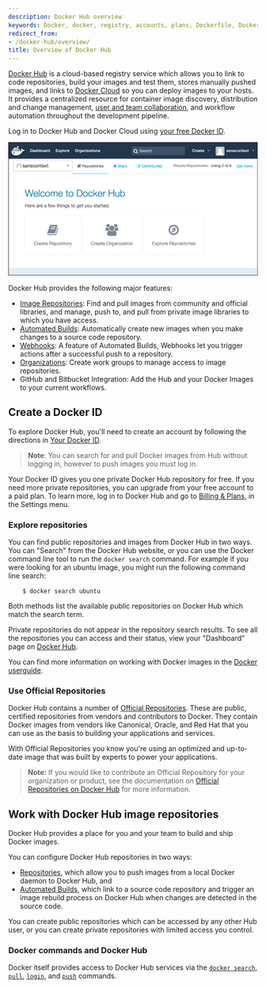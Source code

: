 ```yaml
---
description: Docker Hub overview
keywords: Docker, docker, registry, accounts, plans, Dockerfile, Docker Hub, docs, documentation, accounts, organizations, repositories, groups, teams
redirect_from:
- /docker-hub/overview/
title: Overview of Docker Hub
---
```


[Docker Hub](https://hub.docker.com) is a cloud-based registry service which
allows you to link to code repositories, build your images and test them, stores
manually pushed images, and links to [Docker Cloud](/docker-cloud/) so you can
deploy images to your hosts. It provides a centralized resource for container
image discovery, distribution and change management,
[user and team collaboration](/docker-hub/orgs.md), and workflow automation
throughout the development pipeline.

Log in to Docker Hub and Docker Cloud using
[your free Docker ID](/docker-hub/accounts.md).

![Getting started with Docker Hub](/docker-hub/images/getting-started.png)

Docker Hub provides the following major features:

* [Image Repositories](/docker-hub/repos.md): Find and pull images from
  community and official libraries, and manage, push to, and pull from private
  image libraries to which you have access.
* [Automated Builds](/docker-hub/builds.md): Automatically create new images
  when you make changes to a source code repository.
* [Webhooks](/docker-hub/webhooks.md): A feature of Automated Builds, Webhooks
  let you trigger actions after a successful push to a repository.
* [Organizations](/docker-hub/orgs.md): Create work groups to manage access to
  image repositories.
* GitHub and Bitbucket Integration: Add the Hub and your Docker Images to your
  current workflows.


## Create a Docker ID

To explore Docker Hub, you'll need to create an account by following the
directions in [Your Docker ID](/docker-hub/accounts.md).

> **Note**: You can search for and pull Docker images from Hub without logging
> in, however to push images you must log in.

Your Docker ID gives you one private Docker Hub repository for free. If you need
more private repositories, you can upgrade from your free account to a paid
plan. To learn more, log in to Docker Hub and go to [Billing &
Plans](https://hub.docker.com/account/billing-plans/), in the Settings menu.

### Explore repositories

You can find public repositories and images from Docker Hub in two ways. You can
"Search" from the Docker Hub website, or you can use the Docker command line
tool to run the `docker search` command. For example if you were looking for an
ubuntu image, you might run the following command line search:

```
    $ docker search ubuntu
```

Both methods list the available public repositories on Docker Hub which match
the search term.

Private repositories do not appear in the repository search results. To see all
the repositories you can access and their status, view your "Dashboard" page on
[Docker Hub](https://hub.docker.com).

You can find more information on working with Docker images in the
[Docker userguide](/engine/getstarted/step_four.md).

### Use Official Repositories

Docker Hub contains a number of [Official
Repositories](http://hub.docker.com/explore/). These are public, certified
repositories from vendors and contributors to Docker. They contain Docker images
from vendors like Canonical, Oracle, and Red Hat that you can use as the basis
to building your applications and services.

With Official Repositories you know you're using an optimized and
up-to-date image that was built by experts to power your applications.

> **Note:** If you would like to contribute an Official Repository for your
> organization or product, see the documentation on
> [Official Repositories on Docker Hub](/docker-hub/official_repos.md) for more
> information.


##  Work with Docker Hub image repositories

Docker Hub provides a place for you and your team to build and ship Docker
images.

You can configure Docker Hub repositories in two ways:

* [Repositories](/docker-hub/repos.md), which allow you to push images from a
  local Docker daemon to Docker Hub, and
* [Automated Builds](/docker-hub/builds.md), which link to a source code
  repository and trigger an image rebuild process on Docker Hub when changes are
  detected in the source code.

You can create public repositories which can be accessed by any other Hub user,
or you can create private repositories with limited access you control.

### Docker commands and Docker Hub

Docker itself provides access to Docker Hub services via the
[`docker search`](/engine/reference/commandline/search.md),
[`pull`](/engine/reference/commandline/pull.md),
[`login`](/engine/reference/commandline/login.md), and
[`push`](/engine/reference/commandline/push.md) commands.
